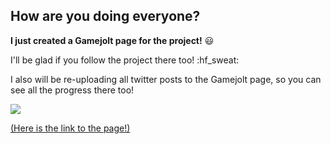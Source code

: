## How are you doing everyone?

**I just created a Gamejolt page for the project!** :smiley:

I'll be glad if you follow the project there too! :hf_sweat:

I also will be re-uploading all twitter posts to the Gamejolt page, so you can see all the progress there too!

<div class="image-container">

![](https://i.imgur.com/H3tgo0C.png)

[(Here is the link to the page!)](https://gamejolt.com/games/Mainasutto/160593)


</div>

